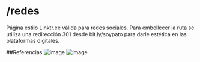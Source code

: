 # /redes
Página estilo Linktr.ee válida para redes sociales. Para embellecer la ruta se utiliza una redirección 301 desde bit.ly/soypato para darle estética en las plataformas digitales.

##Referencias
![image](https://user-images.githubusercontent.com/77248407/161679224-9a8792a1-5cdd-4b07-a90e-aedd50c9cbcc.png)
![image](https://user-images.githubusercontent.com/77248407/161679357-fd131be5-c5b6-440d-a607-a9f05d201dae.png)
